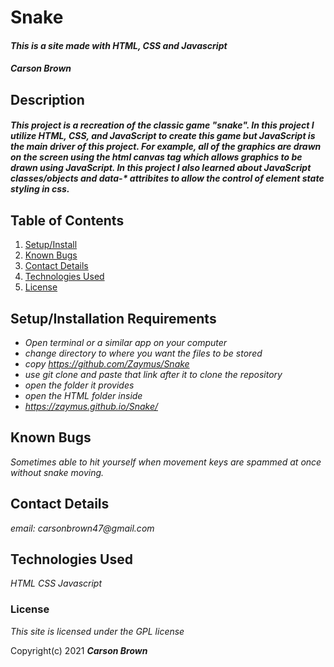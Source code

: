 # Snake

#### _This is a site made with HTML, CSS and Javascript_

#### _Carson Brown_

## Description

#### _This project is a recreation of the classic game "snake". In this project I utilize HTML, CSS, and JavaScript to create this game but JavaScript is the main driver of this project. For example, all of the graphics are drawn on the screen using the html canvas tag which allows graphics to be drawn using JavaScript. In this project I also learned about JavaScript classes/objects and data-\* attribites to allow the control of element state styling in css._

## Table of Contents

1. [Setup/Install](#setup/install)
2. [Known Bugs](#bugs)
3. [Contact Details](#contact)
4. [Technologies Used](#tech)
5. [License](#license)

## Setup/Installation Requirements <a name="setup/install"></a>

- _Open terminal or a similar app on your computer_
- _change directory to where you want the files to be stored_
- _copy <span>https://github.com/Zaymus/Snake</span>_
- _use git clone and paste that link after it to clone the repository_
- _open the folder it provides_
- _open the HTML folder inside_
- _https://zaymus.github.io/Snake/_

## Known Bugs <a name="bugs"></a>

_Sometimes able to hit yourself when movement keys are spammed at once without snake moving._

## Contact Details <a name="contact"></a>

_email: carsonbrown47@gmail.com_

## Technologies Used <a name="tech"></a>

_HTML_
_CSS_
_Javascript_

### License <a name="license"></a>

_This site is licensed under the GPL license_

Copyright(c) 2021 **_Carson Brown_**
